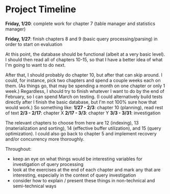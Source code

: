 # Project Timeline


**Friday, 1/20**: complete work for chapter 7 (table manager and statistics manager)

**Friday, 1/27**: finish chapters 8 and 9 (basic query processing/parsing) in order to start on evaluation

At this point, the database should be functional (albeit at a very basic level). I should then read all of chapters 10-15, so that I have a better idea of what I'm going to want to do next.

After that, I should probably do chapter 10, but after that can skip around. I could, for instance, pick two chapters and spend a couple weeks each on them. (As things go, that may be spending a month on one chapter or only 1 week.) Regardless, I should try to finish whatever I want to do by the end of February, so I can spend March on testing. (I could alternatively build tests directly after I finish the basic database, but I'm not 100% sure how that would work.) So something like: 
**1/27 - 2/3**: chapter 10 (planning), read rest of text
**2/3 - 2/17**: chapter X
**2/17 - 3/3**: chapter Y
**3/3 - 3/31**: investigation


The relevant chapters to choose from here are 12 (indexing), 13 (materialization and sorting), 14 (effective buffer utilization), and 15 (query optimization). I could also go back to chapter 5 and implement recovery and/or concurrency more thoroughly. 


Throughout:
- keep an eye on what things would be interesting variables for investigation of query processing
- look at the exercises at the end of each chapter and mark any that are interesting, especially in the context of query investigation
- consider how to explain / present these things in non-technical and semi-technical ways